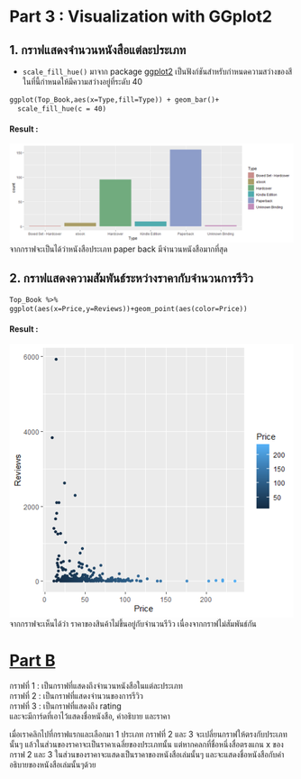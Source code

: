 # Part 3 : Visualization with GGplot2
## 1. กราฟแสดงจำนวนหนังสือแต่ละประเภท
* `scale_fill_hue()` มาจาก package [ggplot2](https://www.r-graph-gallery.com/218-basic-barplots-with-ggplot2.html#color) เป็นฟังก์ชันสำหรับกำหนดความสว่างของสี ในที่นี้กำหนดให้มีความสว่างอยู่ที่ระดับ 40
```{R}
ggplot(Top_Book,aes(x=Type,fill=Type)) + geom_bar()+
  scale_fill_hue(c = 40) 
```
#### Result :
![barGraph](https://github.com/sit-2021-int214/001-Spotify-Top/blob/main/assignment/HW04_63130500003/graph/bar2.png)
จากกราฟจะเป็นได้ว่าหนังสือประเภท paper back มีจำนวนหนังสือมากที่สุด

## 2. กราฟแสดงความสัมพันธ์ระหว่างราคากับจำนวนการรีวิว
```{R}
Top_Book %>% ggplot(aes(x=Price,y=Reviews))+geom_point(aes(color=Price))
```
#### Result :
![scatter](https://github.com/sit-2021-int214/001-Spotify-Top/blob/main/assignment/HW04_63130500003/graph/Scatter.png)
จากกราฟจะเห็นได้ว่า ราคาของสินค้าไม่ขึ้นอยู่กับจำนวนรีวิว เนื่องจากกราฟไม่สัมพันธ์กัน
# [Part B](https://app.powerbi.com/view?r=eyJrIjoiNjdhZWM1ZjMtNjUxZC00NDMyLWEyNzMtYmY1ZWE3OTMyMTEwIiwidCI6IjZmNDQzMmRjLTIwZDItNDQxZC1iMWRiLWFjMzM4MGJhNjMzZCIsImMiOjEwfQ%3D%3D&pageName=ReportSection)
กราฟที่ 1 : เป็นกราฟที่แสดงถึงจำนวนหนังสือในแต่ละประเภท<br>
กราฟที่ 2 : เป็นกราฟที่แสดงจำนวนของการรีวิว<br>
กราฟที่ 3 : เป็นกราฟที่แสดงถึง rating<br>
และจะมีการ์ดที่เอาไว้แสดงชื่อหนังสือ, คำอธิบาย และราคา

เมื่อเราคลิกไปที่กราฟแรกและเลือกมา 1 ประเภท กราฟที่ 2 และ 3 จะเปลี่ยนกราฟให้ตรงกับประเภทนั้นๆ แล้วในส่วนของราคาจะเป็นราคาเฉลี่ยของประเภทนั้น แต่หากคลกที่ชื่อหนึ่งสื่อตรงแกน x ของ กราฟ 2 และ 3 ในส่วนของราคาจะแสดงเป็นราคาของหนังสือเล่มนั้นๆ และจะแสดงชื่อหนังสือกับคำอธิบายของหนังสือเล่มนั้นๆด้วย
